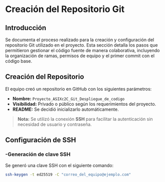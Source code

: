 # Creación del Repositorio Git

## Introducción

Se documenta el proceso realizado para la creación y configuración del repositorio Git utilizado en el proyecto. Esta sección detalla los pasos que permitieron gestionar el código fuente de manera colaborativa, incluyendo la organización de ramas, permisos de equipo y el primer commit con el código base.

## Creación del Repositorio

El equipo creó un repositorio en GitHub con los siguientes parámetros:

- **Nombre:** `Proyecto_ASIXc2C_Git_Despliegue_de_codigo`
- **Visibilidad:** Privado o público según los requerimientos del proyecto.
- **README:** Se decidió inicializarlo automáticamente.

> **Nota:** Se utilizó la conexión **SSH** para facilitar la autenticación sin necesidad de usuario y contraseña.

## Configuración de SSH

### -Generación de clave SSH

Se generó una clave SSH con el siguiente comando:

```bash
ssh-keygen -t ed25519 -C "correo_del_equipo@ejemplo.com"


